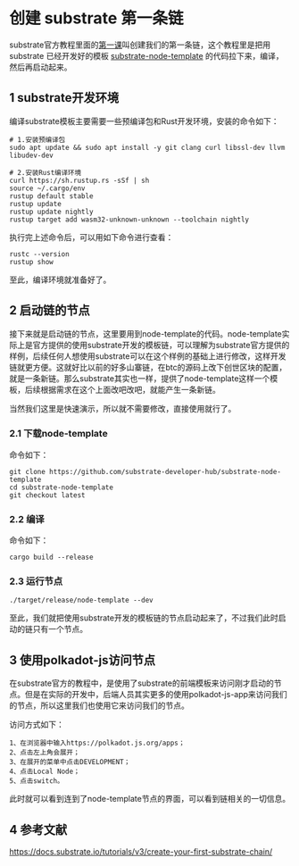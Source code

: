 # 创建 substrate 第一条链

substrate官方教程里面的[第一课](https://docs.substrate.io/tutorials/v3/create-your-first-substrate-chain/)叫创建我们的第一条链，这个教程里是把用 substrate 已经开发好的模板 [substrate-node-template](https://github.com/substrate-developer-hub/substrate-node-template) 的代码拉下来，编译，然后再启动起来。

## 1 substrate开发环境

编译substrate模板主要需要一些预编译包和Rust开发环境，安装的命令如下：
```
# 1.安装预编译包
sudo apt update && sudo apt install -y git clang curl libssl-dev llvm libudev-dev

# 2.安装Rust编译环境
curl https://sh.rustup.rs -sSf | sh
source ~/.cargo/env
rustup default stable
rustup update
rustup update nightly
rustup target add wasm32-unknown-unknown --toolchain nightly
```
执行完上述命令后，可以用如下命令进行查看：
```
rustc --version
rustup show
```

至此，编译环境就准备好了。

## 2 启动链的节点

接下来就是启动链的节点，这里要用到node-template的代码。node-template实际上是官方提供的使用substrate开发的模板链，可以理解为substrate官方提供的样例，后续任何人想使用substrate可以在这个样例的基础上进行修改，这样开发链就更方便。这就好比以前的好多山寨链，在btc的源码上改下创世区块的配置，就是一条新链。那么substrate其实也一样，提供了node-template这样一个模板，后续根据需求在这个上面改吧改吧，就能产生一条新链。

当然我们这里是快速演示，所以就不需要修改，直接使用就行了。

### 2.1 下载node-template

命令如下：
```
git clone https://github.com/substrate-developer-hub/substrate-node-template
cd substrate-node-template
git checkout latest
```

### 2.2 编译

命令如下：
```
cargo build --release
```

### 2.3 运行节点

```
./target/release/node-template --dev
```

至此，我们就把使用substrate开发的模板链的节点启动起来了，不过我们此时启动的链只有一个节点。

## 3 使用polkadot-js访问节点

在substrate官方的教程中，是使用了substrate的前端模板来访问刚才启动的节点。但是在实际的开发中，后端人员其实更多的使用polkadot-js-app来访问我们的节点，所以这里我们也使用它来访问我们的节点。

访问方式如下：
```
1、在浏览器中输入https://polkadot.js.org/apps；
2、点击左上角会展开；
3、在展开的菜单中点击DEVELOPMENT；
4、点击Local Node；
5、点击switch。
```

此时就可以看到连到了node-template节点的界面，可以看到链相关的一切信息。

## 4 参考文献

https://docs.substrate.io/tutorials/v3/create-your-first-substrate-chain/
